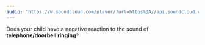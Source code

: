 ```yaml
---
audio: "https://w.soundcloud.com/player/?url=https%3A//api.soundcloud.com/tracks/1406300317%3Fsecret_token%3Ds-6t5NhDffyzb&color=%23ff5500&auto_play=true&hide_related=false&show_comments=true&show_user=true&show_reposts=false&show_teaser=true&visual=true"
---
```


Does your child have a negative reaction to the sound of <strong>telephone/doorbell ringing</strong>?